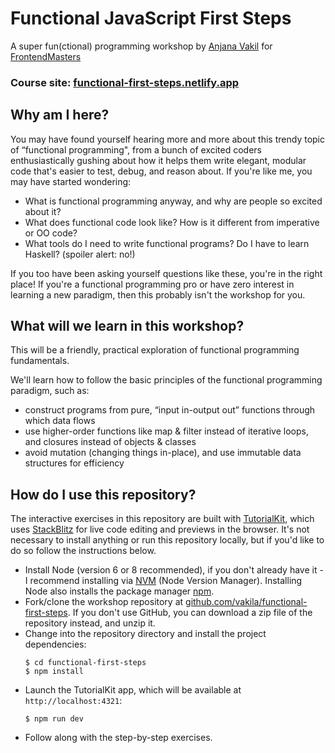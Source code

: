 # Functional JavaScript First Steps

A super fun(ctional) programming workshop by [Anjana Vakil](https://anjana.dev) for [FrontendMasters](https://frontendmasters.com/courses/functional-first-steps/)

### Course site: [functional-first-steps.netlify.app](https://functional-first-steps.netlify.app)


## Why am I here?

You may have found yourself hearing more and more about this trendy topic of “functional programming", from a bunch of excited coders enthusiastically gushing about how it helps them write elegant, modular code that's easier to test, debug, and reason about. If you're like me, you may have started wondering:

- What is functional programming anyway, and why are people so excited about it?
- What does functional code look like? How is it different from imperative or OO code?
- What tools do I need to write functional programs? Do I have to learn Haskell? (spoiler alert: no!)

If you too have been asking yourself questions like these, you're in the right place! If you're a functional programming pro or have zero interest in learning a new paradigm, then this probably isn't the workshop for you.

## What will we learn in this workshop?

This will be a friendly, practical exploration of functional programming fundamentals.

We'll learn how to follow the basic principles of the functional programming paradigm, such as:
- construct programs from pure, “input in-output out” functions through which data flows
- use higher-order functions like map & filter instead of iterative loops, and closures instead of objects & classes
- avoid mutation (changing things in-place), and use immutable data structures for efficiency


## How do I use this repository?

The interactive exercises in this repository are built with [TutorialKit](https://tutorialkit.dev), which uses [StackBlitz](https://stackblitz.com) for live code editing and previews in the browser. It's not necessary to install anything or run this repository locally, but if you'd like to do so follow the instructions below. 


- Install Node (version 6 or 8 recommended), if you don't already have it - I recommend installing via [NVM](https://github.com/creationix/nvm) (Node Version Manager). Installing Node also installs the package manager [npm](https://www.npmjs.com/).
- Fork/clone the workshop repository at [github.com/vakila/functional-first-steps](https://github.com/vakila/functional-first-steps). If you don't use GitHub, you can download a zip file of the repository instead, and unzip it.
- Change into the repository directory and install the project dependencies:
  ```
  $ cd functional-first-steps
  $ npm install
  ```
- Launch the TutorialKit app, which will be available at `http://localhost:4321`:
  ```
  $ npm run dev
  ```
- Follow along with the step-by-step exercises.
